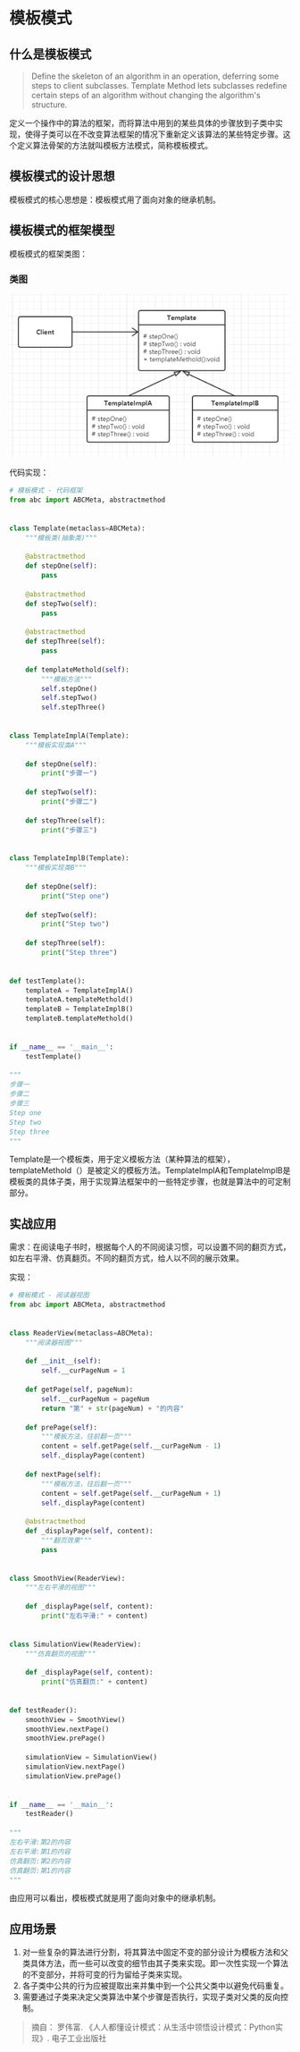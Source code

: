 #  模板模式

## 什么是模板模式

> Define the skeleton of an algorithm in an operation, deferring some steps to client subclasses. Template Method lets subclasses redefine certain steps of an algorithm without changing the algorithm's structure.
>

定义一个操作中的算法的框架，而将算法中用到的某些具体的步骤放到子类中实现，使得子类可以在不改变算法框架的情况下重新定义该算法的某些特定步骤。这个定义算法骨架的方法就叫模板方法模式，简称模板模式。



## 模板模式的设计思想

模板模式的核心思想是：模板模式用了面向对象的继承机制。



## 模板模式的框架模型

模板模式的框架类图：

### 类图

![模板模式框架类](./imgs/template_mode_frame.png)

代码实现：

```python
# 模板模式 - 代码框架
from abc import ABCMeta, abstractmethod


class Template(metaclass=ABCMeta):
    """模板类(抽象类)"""

    @abstractmethod
    def stepOne(self):
        pass

    @abstractmethod
    def stepTwo(self):
        pass

    @abstractmethod
    def stepThree(self):
        pass

    def templateMethold(self):
        """模板方法"""
        self.stepOne()
        self.stepTwo()
        self.stepThree()


class TemplateImplA(Template):
    """模板实现类A"""

    def stepOne(self):
        print("步骤一")

    def stepTwo(self):
        print("步骤二")

    def stepThree(self):
        print("步骤三")


class TemplateImplB(Template):
    """模板实现类B"""

    def stepOne(self):
        print("Step one")

    def stepTwo(self):
        print("Step two")

    def stepThree(self):
        print("Step three")


def testTemplate():
    templateA = TemplateImplA()
    templateA.templateMethold()
    templateB = TemplateImplB()
    templateB.templateMethold()


if __name__ == '__main__':
    testTemplate()

"""
步骤一
步骤二
步骤三
Step one
Step two
Step three
"""
```

Template是一个模板类，用于定义模板方法（某种算法的框架），templateMethold（）是被定义的模板方法。TemplateImplA和TemplateImplB是模板类的具体子类，用于实现算法框架中的一些特定步骤，也就是算法中的可定制部分。



## 实战应用
需求：在阅读电子书时，根据每个人的不同阅读习惯，可以设置不同的翻页方式，如左右平滑、仿真翻页。不同的翻页方式，给人以不同的展示效果。

实现：

```python
# 模板模式 - 阅读器视图
from abc import ABCMeta, abstractmethod


class ReaderView(metaclass=ABCMeta):
    """阅读器视图"""

    def __init__(self):
        self.__curPageNum = 1

    def getPage(self, pageNum):
        self.__curPageNum = pageNum
        return "第" + str(pageNum) + "的内容"

    def prePage(self):
        """模板方法，往前翻一页"""
        content = self.getPage(self.__curPageNum - 1)
        self._displayPage(content)

    def nextPage(self):
        """模板方法，往后翻一页"""
        content = self.getPage(self.__curPageNum + 1)
        self._displayPage(content)

    @abstractmethod
    def _displayPage(self, content):
        """翻页效果"""
        pass


class SmoothView(ReaderView):
    """左右平滑的视图"""

    def _displayPage(self, content):
        print("左右平滑:" + content)


class SimulationView(ReaderView):
    """仿真翻页的视图"""

    def _displayPage(self, content):
        print("仿真翻页:" + content)


def testReader():
    smoothView = SmoothView()
    smoothView.nextPage()
    smoothView.prePage()

    simulationView = SimulationView()
    simulationView.nextPage()
    simulationView.prePage()


if __name__ == '__main__':
    testReader()

"""
左右平滑:第2的内容
左右平滑:第1的内容
仿真翻页:第2的内容
仿真翻页:第1的内容
"""
```

由应用可以看出，模板模式就是用了面向对象中的继承机制。



## 应用场景

1. 对一些复杂的算法进行分割，将其算法中固定不变的部分设计为模板方法和父类具体方法，而一些可以改变的细节由其子类来实现。即一次性实现一个算法的不变部分，并将可变的行为留给子类来实现。
2. 各子类中公共的行为应被提取出来并集中到一个公共父类中以避免代码重复。
3. 需要通过子类来决定父类算法中某个步骤是否执行，实现子类对父类的反向控制。

>  摘自： 罗伟富. 《人人都懂设计模式：从生活中领悟设计模式：Python实现》. 电子工业出版社